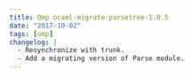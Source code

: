 ```yaml
---
title: Omp ocaml-migrate-parsetree-1.0.5
date: "2017-10-02"
tags: [omp]
changelog: |
  - Resynchronize with trunk.
  - Add a migrating version of Parse module.
---
```


